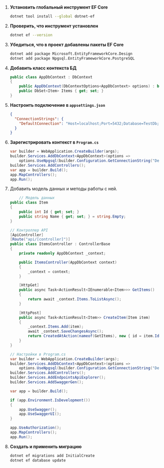 1. **Установить глобальный инструмент EF Core**  
    ```sh
    dotnet tool install --global dotnet-ef
    ```
    
2. **Проверить, что инструмент установлен**
    ```sh
    dotnet ef --version
    ```
    
3. **Убедиться, что в проект добавлены пакеты EF Core**
    ```sh
    dotnet add package Microsoft.EntityFrameworkCore.Design
    dotnet add package Npgsql.EntityFrameworkCore.PostgreSQL
    ```

4. **Добавить класс контекста БД**
    ```csharp
    public class AppDbContext : DbContext
    {
        public AppDbContext(DbContextOptions<AppDbContext> options) : base(options) { }
        public DbSet<Item> Items { get; set; }
    }
    ```
    
5. **Настроить подключение в `appsettings.json`**
    ```json
    {
      "ConnectionStrings": {
        "DefaultConnection": "Host=localhost;Port=5432;Database=TestDb;Username=postgres;Password=yourpassword"
      }
    }
    ```
    
6. **Зарегистрировать контекст в `Program.cs`**
    ```csharp
    var builder = WebApplication.CreateBuilder(args);
    builder.Services.AddDbContext<AppDbContext>(options =>
        options.UseNpgsql(builder.Configuration.GetConnectionString("DefaultConnection")));
    builder.Services.AddControllers();
    var app = builder.Build();
    app.MapControllers();
    app.Run();
    ```

7. Добавить модель данных и методы работы с ней.
    ```csharp
	    // Модель данных
	public class Item
	{
	    public int Id { get; set; }
	    public string Name { get; set; } = string.Empty;
	}
	
	// Контроллер API
	[ApiController]
	[Route("api/[controller]")]
	public class ItemsController : ControllerBase
	{
	    private readonly AppDbContext _context;
	
	    public ItemsController(AppDbContext context)
	    {
	        _context = context;
	    }
	
	    [HttpGet]
	    public async Task<ActionResult<IEnumerable<Item>>> GetItems()
	    {
	        return await _context.Items.ToListAsync();
	    }
	
	    [HttpPost]
	    public async Task<ActionResult<Item>> CreateItem(Item item)
	    {
	        _context.Items.Add(item);
	        await _context.SaveChangesAsync();
	        return CreatedAtAction(nameof(GetItems), new { id = item.Id }, item);
	    }
	}
	
	// Настройки в Program.cs
	var builder = WebApplication.CreateBuilder(args);
	builder.Services.AddDbContext<AppDbContext>(options =>
	    options.UseNpgsql(builder.Configuration.GetConnectionString("DefaultConnection")));
	builder.Services.AddControllers();
	builder.Services.AddEndpointsApiExplorer();
	builder.Services.AddSwaggerGen();
	
	var app = builder.Build();
	
	if (app.Environment.IsDevelopment())
	{
	    app.UseSwagger();
	    app.UseSwaggerUI();
	}
	
	app.UseAuthorization();
	app.MapControllers();
	app.Run();
	```
8. **Создать и применить миграцию**
    ```sh
    dotnet ef migrations add InitialCreate
    dotnet ef database update
    ```
